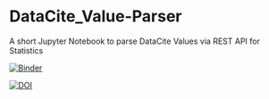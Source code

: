 # DataCite_Value-Parser
A short Jupyter Notebook to parse DataCite Values via REST API for Statistics

[![Binder](https://mybinder.org/badge_logo.svg)](https://mybinder.org/v2/gh/yvgrossmann/DataCite_Value-Parser/HEAD)

[![DOI](https://zenodo.org/badge/DOI/10.5281/zenodo.7257106.svg)](https://doi.org/10.5281/zenodo.7257106)
